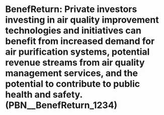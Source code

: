 # BenefReturn: __Private investors investing in air quality improvement technologies and initiatives can benefit from increased demand for air purification systems, potential revenue streams from air quality management services, and the potential to contribute to public health and safety.__ (PBN__BenefReturn_1234)

